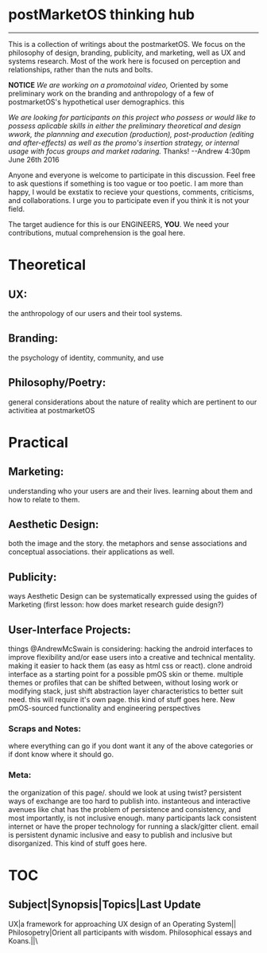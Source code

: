 
# postMarketOS thinking hub
----------------------------
This is a collection of writings about the postmarketOS. We focus on the philosophy of design, branding, publicity, and marketing,  well as UX and systems research. Most of the work here is focused on perception and relationships, rather than the nuts and bolts. 

**NOTICE** 
*We are working on a promotoinal video,* 
Oriented by some preliminary work on the branding and anthropology of a few of postmarketOS's hypothetical user demographics. this

*We are looking for participants on this project who possess or would like to possess aplicable skills in either the preliminary theoretical and design wwork, the plannning and execution (production), post-production (editing and after-effects) as well as the promo's insertion strategy, or internal usage with focus groups and market radaring.*
Thanks!
--Andrew 
4:30pm June 26th 2016


Anyone and everyone is welcome to participate in this discussion. Feel free to ask questions if something is too vague or too poetic. I am more than happy, I would be exstatix to recieve your questions, comments, criticisms, and collaborations. I urge you to participate even if you think it is not your field. 

The target audience for this is our ENGINEERS, **YOU**. We need your contributions, mutual comprehension is the goal here.

# Theoretical
## UX: 
the anthropology of our users and their tool systems. 
## Branding: 
the psychology of identity, community, and use

## Philosophy/Poetry: 
general considerations about the nature of reality which are pertinent to our activitiea at postmarketOS

# Practical
## Marketing:
understanding who your users are and their lives. learning about them and how to relate to them.
## Aesthetic Design: 
both the image and the story. the metaphors and sense associations and conceptual associations. their applications as well.
## Publicity:
ways Aesthetic Design can be systematically expressed using the guides of Marketing (first lesson: how does market research guide design?)
## User-Interface Projects: 
things @AndrewMcSwain is considering: hacking the android interfaces to improve flexibility and/or ease users into a creative and technical mentality. making it easier to hack them (as easy as html css or react). clone android interface as a starting point for a possible pmOS skin or theme. multiple themes or profiles that can be shifted between, without losing work or modifying stack, just shift abstraction layer characteristics to better suit need. this will require it's own page. this kind of stuff goes here.
New pmOS-sourced functionality and engineering perspectives
### Scraps and Notes:
where everything can go if you dont want it any of the above categories or if dont know where it should go.
### Meta:
the organization of this page/\. should we look at using twist? persistent ways of exchange are too hard to publish into. instanteous and interactive avenues like chat has the problem of persistence and consistency, and most importantly, is not inclusive enough. many participants lack consistent internet or have the proper technology for running a slack/gitter client. email is persistent dynamic inclusive and easy to publish and inclusive but disorganized. This kind of stuff goes here.

# TOC
Subject|Synopsis|Topics|Last Update
------------------------------------
UX|a framework for approaching UX design of an Operating System|\|\
Philosopetry|Orient all participants with wisdom. Philosophical essays and Koans.|\|\

